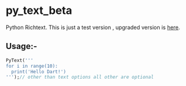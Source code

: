 # py_text_beta

Python Richtext. This is just a test version , upgraded version is [here](https://github.com/ssrajputtheboss/text_highlight).

## Usage:- 

```dart
PyText('''
for i in range(10):
  print('Hello Dart!')
''');// other than text options all other are optional
```
